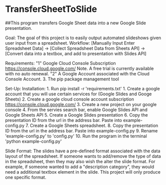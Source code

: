 # TransferSheetToSlide


##This program transfers Google Sheet data into a new Google Slide presentation.

Goal: The goal of this project is to easily output automated slideshows given user input from a spreadsheet. 
Workflow: [Manually Input Enter Spreadsheet Data] -> [Collect Spreadsheet Data from Sheets API] -> [Convert data into a textbox, and add to presentation with Slides API]

Requirements:
    "1" Google Cloud Console Subscription 
    https://console.cloud.google.com/
        Note. A free trial is currently available with no auto renewal.
    "2" A Google Account associated with the Cloud Console Account.
    3. The pip package management tool

Set-Up:
    Installation:
        1. Run pip install -r 'requirements.txt'
    1. Create a google account that you will use certain services for (Google Slides and Googe Sheets)
    2. Create a google cloud console account subscription 
    https://console.cloud.google.com/
    3. Create a new project on your google console
    4. From the servies search bar, enable Google Slides API and Google Sheets API
    5. Create a Google Slides presentation
        6. Copy the presentation ID from the url in the address bar. Paste into example-config.py
    7. Create a Google Sheets spreadsheet.
        8. Copy the presentation ID from the url in the address bar. Paste into example-config.py
    9. Rename 'example-config.py' to 'config.py'
    10. Run the program in the terminal 'python example-config.py'

Slide Format:
    The slides have a pre-defined format associated with the data layout of the spreadsheet. If someone wants to add/remove the type of data in the spreadsheet, then they may also wish the alter the slide format. For example, if someone wanted to add a "description category", they would need a additional textbox element in the slide. This project will only produce one specific format.
